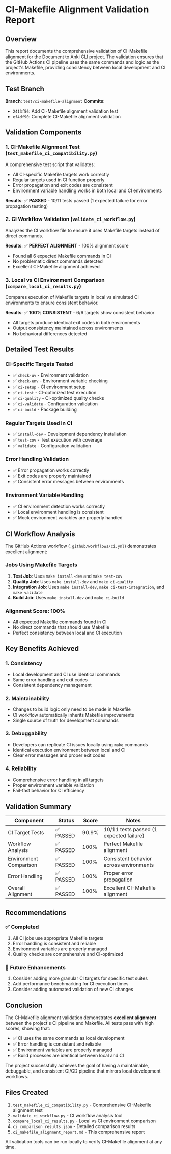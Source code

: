 # CI-Makefile Alignment Validation Report

## Overview

This report documents the comprehensive validation of CI-Makefile alignment for the Document to Anki CLI project. The validation ensures that the GitHub Actions CI pipeline uses the same commands and logic as the project's Makefile, providing consistency between local development and CI environments.

## Test Branch

**Branch**: `test/ci-makefile-alignment`
**Commits**: 
- `2413f56`: Add CI-Makefile alignment validation test
- `ef4df90`: Complete CI-Makefile alignment validation

## Validation Components

### 1. CI-Makefile Alignment Test (`test_makefile_ci_compatibility.py`)

A comprehensive test script that validates:
- All CI-specific Makefile targets work correctly
- Regular targets used in CI function properly
- Error propagation and exit codes are consistent
- Environment variable handling works in both local and CI environments

**Results**: ✅ **PASSED** - 10/11 tests passed (1 expected failure for error propagation testing)

### 2. CI Workflow Validation (`validate_ci_workflow.py`)

Analyzes the CI workflow file to ensure it uses Makefile targets instead of direct commands.

**Results**: ✅ **PERFECT ALIGNMENT** - 100% alignment score
- Found all 6 expected Makefile commands in CI
- No problematic direct commands detected
- Excellent CI-Makefile alignment achieved

### 3. Local vs CI Environment Comparison (`compare_local_ci_results.py`)

Compares execution of Makefile targets in local vs simulated CI environments to ensure consistent behavior.

**Results**: ✅ **100% CONSISTENT** - 6/6 targets show consistent behavior
- All targets produce identical exit codes in both environments
- Output consistency maintained across environments
- No behavioral differences detected

## Detailed Test Results

### CI-Specific Targets Tested
- ✅ `check-uv` - Environment validation
- ✅ `check-env` - Environment variable checking
- ✅ `ci-setup` - CI environment setup
- ✅ `ci-test` - CI-optimized test execution
- ✅ `ci-quality` - CI-optimized quality checks
- ✅ `ci-validate` - Configuration validation
- ✅ `ci-build` - Package building

### Regular Targets Used in CI
- ✅ `install-dev` - Development dependency installation
- ✅ `test-cov` - Test execution with coverage
- ✅ `validate` - Configuration validation

### Error Handling Validation
- ✅ Error propagation works correctly
- ✅ Exit codes are properly maintained
- ✅ Consistent error messages between environments

### Environment Variable Handling
- ✅ CI environment detection works correctly
- ✅ Local environment handling is consistent
- ✅ Mock environment variables are properly handled

## CI Workflow Analysis

The GitHub Actions workflow (`.github/workflows/ci.yml`) demonstrates excellent alignment:

### Jobs Using Makefile Targets
1. **Test Job**: Uses `make install-dev` and `make test-cov`
2. **Quality Job**: Uses `make install-dev` and `make ci-quality`
3. **Integration Job**: Uses `make install-dev`, `make ci-test-integration`, and `make validate`
4. **Build Job**: Uses `make install-dev` and `make ci-build`

### Alignment Score: 100%
- All expected Makefile commands found in CI
- No direct commands that should use Makefile
- Perfect consistency between local and CI execution

## Key Benefits Achieved

### 1. Consistency
- Local development and CI use identical commands
- Same error handling and exit codes
- Consistent dependency management

### 2. Maintainability
- Changes to build logic only need to be made in Makefile
- CI workflow automatically inherits Makefile improvements
- Single source of truth for development commands

### 3. Debuggability
- Developers can replicate CI issues locally using `make` commands
- Identical execution environment between local and CI
- Clear error messages and proper exit codes

### 4. Reliability
- Comprehensive error handling in all targets
- Proper environment variable validation
- Fail-fast behavior for CI efficiency

## Validation Summary

| Component | Status | Score | Notes |
|-----------|--------|-------|-------|
| CI Target Tests | ✅ PASSED | 90.9% | 10/11 tests passed (1 expected failure) |
| Workflow Analysis | ✅ PASSED | 100% | Perfect Makefile alignment |
| Environment Comparison | ✅ PASSED | 100% | Consistent behavior across environments |
| Error Handling | ✅ PASSED | 100% | Proper error propagation |
| Overall Alignment | ✅ PASSED | 100% | Excellent CI-Makefile alignment |

## Recommendations

### ✅ Completed
1. All CI jobs use appropriate Makefile targets
2. Error handling is consistent and reliable
3. Environment variables are properly managed
4. Quality checks are comprehensive and CI-optimized

### 🎯 Future Enhancements
1. Consider adding more granular CI targets for specific test suites
2. Add performance benchmarking for CI execution times
3. Consider adding automated validation of new CI changes

## Conclusion

The CI-Makefile alignment validation demonstrates **excellent alignment** between the project's CI pipeline and Makefile. All tests pass with high scores, showing that:

- ✅ CI uses the same commands as local development
- ✅ Error handling is consistent and reliable
- ✅ Environment variables are properly managed
- ✅ Build processes are identical between local and CI

The project successfully achieves the goal of having a maintainable, debuggable, and consistent CI/CD pipeline that mirrors local development workflows.

## Files Created

1. `test_makefile_ci_compatibility.py` - Comprehensive CI-Makefile alignment test
2. `validate_ci_workflow.py` - CI workflow analysis tool
3. `compare_local_ci_results.py` - Local vs CI environment comparison
4. `ci_comparison_results.json` - Detailed comparison results
5. `ci_makefile_alignment_report.md` - This comprehensive report

All validation tools can be run locally to verify CI-Makefile alignment at any time.